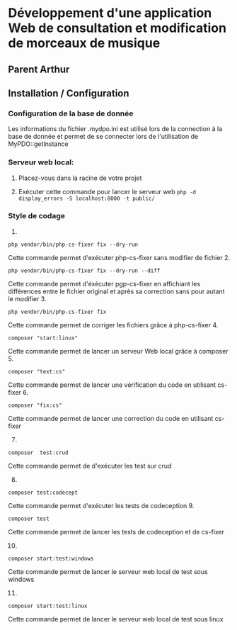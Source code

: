 # Développement d'une application Web de consultation et modification de morceaux de musique
## Parent Arthur
## Installation / Configuration
### Configuration de la base de donnée
Les informations du fichier .mydpo.ini est utilisé lors de la connection à la base de donnée et permet de se connecter lors de l'utilisation de MyPDO::getInstance
### Serveur web local:
1. Placez-vous dans la racine de votre projet

2. Exécuter cette commande pour lancer le serveur web 
    ```php -d display_errors -S localhost:8000 -t public/```

### Style de codage
1. 
```
php vendor/bin/php-cs-fixer fix --dry-run
```
Cette commande permet d'exécuter php-cs-fixer sans modifier de fichier
2.
```
php vendor/bin/php-cs-fixer fix --dry-run --diff
```
Cette commande permet d'éxécuter pgp-cs-fixer en affichiant les différences entre
le fichier original et après sa correction sans pour autant le modifier
3. 
```
php vendor/bin/php-cs-fixer fix
```
Cette commande permet de corriger les fichiers grâce à php-cs-fixer
4.
```
composer "start:linux"
```
Cette commande permet de lancer un serveur Web local grâce à composer
5. 
```
composer "text:cs"
```
Cette commande permet de lancer une vérification du code en utilisant cs-fixer
6. 
```
composer "fix:cs"
```
Cette commande permet de lancer une correction du code en utilisant cs-fixer

7.
```
composer  test:crud
```
Cette commande permet de d'exécuter les test sur crud

8. 
```
composer test:codecept
```
Cette commande permet d'exécuter les tests de codeception
9. 
```
composer test
```
Cette commende permet de lancer les tests de codeception et de cs-fixer

10.
````
composer start:test:windows
````
Cette commande permet de lancer le serveur web local de test sous windows

11.
````
composer start:test:linux
````
Cette commande permet de lancer le serveur web local de test sous linux

